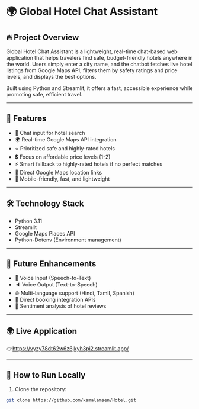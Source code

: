 # 🌍 Global Hotel Chat Assistant

## 🔥 Project Overview
Global Hotel Chat Assistant is a lightweight, real-time chat-based web application that helps travelers find safe, budget-friendly hotels anywhere in the world. Users simply enter a city name, and the chatbot fetches live hotel listings from Google Maps API, filters them by safety ratings and price levels, and displays the best options.

Built using Python and Streamlit, it offers a fast, accessible experience while promoting safe, efficient travel.

---

## 🚀 Features
- 🏨 Chat input for hotel search
- 🌍 Real-time Google Maps API integration
- ⭐ Prioritized safe and highly-rated hotels
- 💲 Focus on affordable price levels (1-2)
- ⚡ Smart fallback to highly-rated hotels if no perfect matches
- 🔗 Direct Google Maps location links
- 📱 Mobile-friendly, fast, and lightweight

---

## 🛠️ Technology Stack
- Python 3.11
- Streamlit
- Google Maps Places API
- Python-Dotenv (Environment management)

---

## 🎯 Future Enhancements
- 🎤 Voice Input (Speech-to-Text)
- 🔈 Voice Output (Text-to-Speech)
- 🌐 Multi-language support (Hindi, Tamil, Spanish)
- 🏨 Direct booking integration APIs
- 🧠 Sentiment analysis of hotel reviews

---



## 🌍 Live Application
👉https://vyzy78dt62w6z6jkyh3pi2.streamlit.app/

---

## 📂 How to Run Locally
1. Clone the repository:
```bash
git clone https://github.com/kamalamsen/Hotel.git
